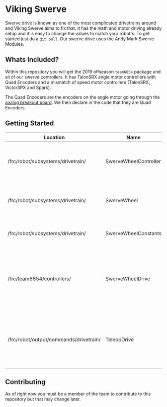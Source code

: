 # Viking Swerve

Swerve drive is known as one of the most complicated drivetrains around and Viking Swerve aims to fix that. It has the math and motor driving already setup and it is easy to change the values to match your robot's. To get started just do a `git pull`. Our swerve drive uses the Andy Mark Swerve Modules.

## Whats Included?

Within this repository you will get the 2019 offseason `team6854` package and all of our swerve controllers. It has TalonSRX angle motor controllers with Quad Encoders and a mismatch of speed motor controllers (TalonSRX, VictorSPX and Spark).

The Quad Encoders are the encoders on the angle motor going through the [analog breakout board](http://www.ctr-electronics.com/adaptors/talon-srx-analog-breakout-board.html#product_tabs_description_tabbed). We then declare in the code that they are Quad Encoders.

## Getting Started

| Location                               | Name                  | Description                                                                                                                                      |
|----------------------------------------|-----------------------|--------------------------------------------------------------------------------------------------------------------------------------------------|
| /frc/robot/subsystems/drivetrain/      | SwerveWheelController | Controls all of the Swerve Modules and does the calculations for swerve. It also hold the Gyro for FOC.                                          |
| /frc/robot/subsystems/drivetrain/      | SwerveWheel           | This hold a Swerve Module. It sets the angle and also sets the speed using the SwerveWheelDrive.                                                 |
| /frc/robot/subsystems/drivetrain/      | SwerveWheelConstants  | Hold the values needed for setting up swerve in your code base.                                                                                  |
| /frc/team6854/controllers/             | SwerveWheelDrive      | Controls the speed of the Swerve Modules since we didn't have enough of each motor controller so we had to make a class to control different types of motor controllers. |
| /frc/robot/output/commands/drivetrain/ | TeleopDrive           | The default command for swerve. It drives using ROC or FOC but always passes the Gyro angle just incase you need it for something else..         |

## Contributing

As of right now you must be a member of the team to contribute to this repository but that may change later.